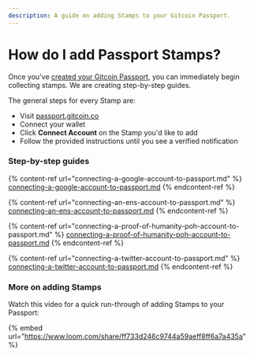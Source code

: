 ```yaml
---
description: A guide on adding Stamps to your Gitcoin Passport.
---
```


# How do I add Passport Stamps?

Once you've [created your Gitcoin Passport](../how-do-i-create-a-gitcoin-passport.md), you can immediately begin collecting stamps. We are creating step-by-step guides.

The general steps for every Stamp are:

* Visit [passport.gitcoin.co](https://passport.gitcoin.co/)
* Connect your wallet
* Click **Connect Account** on the Stamp you'd like to add
* Follow the provided instructions until you see a verified notification

### Step-by-step guides

{% content-ref url="connecting-a-google-account-to-passport.md" %}
[connecting-a-google-account-to-passport.md](connecting-a-google-account-to-passport.md)
{% endcontent-ref %}

{% content-ref url="connecting-an-ens-account-to-passport.md" %}
[connecting-an-ens-account-to-passport.md](connecting-an-ens-account-to-passport.md)
{% endcontent-ref %}

{% content-ref url="connecting-a-proof-of-humanity-poh-account-to-passport.md" %}
[connecting-a-proof-of-humanity-poh-account-to-passport.md](connecting-a-proof-of-humanity-poh-account-to-passport.md)
{% endcontent-ref %}

{% content-ref url="connecting-a-twitter-account-to-passport.md" %}
[connecting-a-twitter-account-to-passport.md](connecting-a-twitter-account-to-passport.md)
{% endcontent-ref %}



### More on adding Stamps

Watch this video for a quick run-through of adding Stamps to your Passport:&#x20;

{% embed url="https://www.loom.com/share/ff733d246c9744a59aeff8ff6a7a435a" %}
